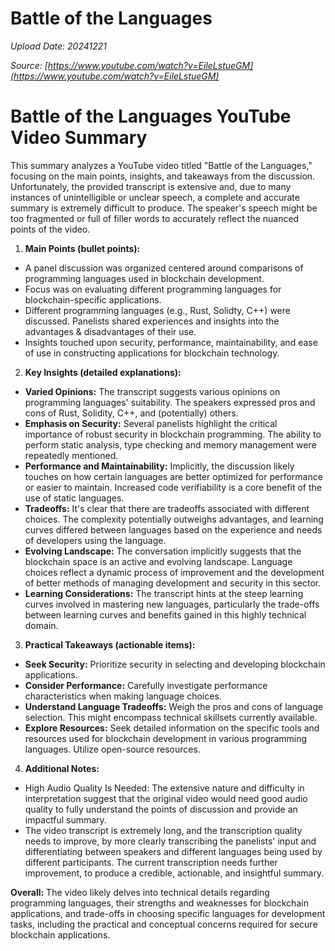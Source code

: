 # Battle of the Languages

*Upload Date: 20241221*

*Source: [https://www.youtube.com/watch?v=EileLstueGM](https://www.youtube.com/watch?v=EileLstueGM)*

# Battle of the Languages YouTube Video Summary

This summary analyzes a YouTube video titled "Battle of the Languages," focusing on the main points, insights, and takeaways from the discussion.  Unfortunately, the provided transcript is extensive and, due to many instances of unintelligible or unclear speech, a complete and accurate summary is extremely difficult to produce.  The speaker's speech might be too fragmented or full of filler words to accurately reflect the nuanced points of the video.


1. **Main Points (bullet points):**

*   A panel discussion was organized centered around comparisons of programming languages used in blockchain development.
*   Focus was on evaluating different programming languages for blockchain-specific applications.
*   Different programming languages (e.g., Rust, Solidty, C++) were discussed. Panelists shared experiences and insights into the advantages & disadvantages of their use.
*   Insights touched upon security, performance, maintainability, and ease of use in constructing applications for blockchain technology.


2. **Key Insights (detailed explanations):**

* **Varied Opinions:** The transcript suggests various opinions on programming languages' suitability.  The speakers expressed pros and cons of Rust, Solidity, C++, and (potentially) others.
* **Emphasis on Security:** Several panelists highlight the critical importance of robust security in blockchain programming. The ability to perform static analysis, type checking and memory management were repeatedly mentioned.
* **Performance and Maintainability:** Implicitly, the discussion likely touches on how certain languages are better optimized for performance or easier to maintain.  Increased code verifiability is a core benefit of the use of static languages.
* **Tradeoffs:**  It's clear that there are tradeoffs associated with different choices. The complexity potentially outweighs advantages, and learning curves differed between languages based on the experience and needs of developers using the language.  
* **Evolving Landscape:**  The conversation implicitly suggests that the blockchain space is an active and evolving landscape. Language choices reflect a dynamic process of improvement and the development of better methods of managing development and security in this sector.
* **Learning Considerations:**  The transcript hints at the steep learning curves involved in mastering new languages, particularly the trade-offs between learning curves and benefits gained in this highly technical domain.


3. **Practical Takeaways (actionable items):**

*   **Seek Security:** Prioritize security in selecting and developing blockchain applications.
*   **Consider Performance:** Carefully investigate performance characteristics when making language choices.
*   **Understand Language Tradeoffs:** Weigh the pros and cons of language selection. This might encompass technical skillsets currently available.
*   **Explore Resources:**  Seek detailed information on the specific tools and resources used for blockchain development in various programming languages. Utilize open-source resources.


4. **Additional Notes:**

*  High Audio Quality Is Needed:  The extensive nature and difficulty in interpretation suggest that the original video would need good audio quality to fully understand the points of discussion and provide an impactful summary. 
*   The video transcript is extremely long, and the transcription quality needs to improve, by more clearly transcribing the panelists' input and differentiating between speakers and different languages being used by different participants. The current transcription needs further improvement, to produce a credible, actionable, and insightful summary.


**Overall:** The video likely delves into technical details regarding programming languages, their strengths and weaknesses for blockchain applications, and trade-offs in choosing specific languages for development tasks, including the practical and conceptual concerns required for secure blockchain applications.